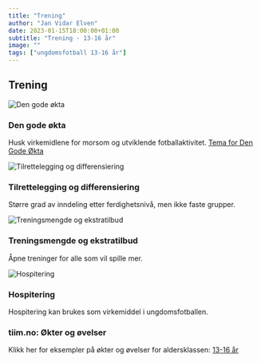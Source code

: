 ```yaml
---
title: "Trening"
author: "Jan Vidar Elven"
date: 2023-01-15T18:00:00+01:00
subtitle: "Trening - 13-16 år"
image: ""
tags: ["ungdomsfotball 13-16 år"]
---
```


## Trening

![Den gode økta](/img/Ikon_Den%20gode%20økta.png)

### Den gode økta

Husk virkemidlene for morsom og utviklende fotballaktivitet. [Tema for Den Gode Økta](https://akilles.h5p.com/content/1291491981792309337)

![Tilrettelegging og differensiering](/img/Ikon_Tilrettelegging%20og%20differensiering.png)

### Tilrettelegging og differensiering

Større grad av inndeling etter ferdighetsnivå, men ikke faste grupper.

![Treningsmengde og ekstratilbud](/img/Ikon_Treningsmengde%20og%20ekstratilbud.png)

### Treningsmengde og ekstratilbud

Åpne treninger for alle som vil spille mer.

![Hospitering](/img/Ikon_Hospitering.png)

### Hospitering

Hospitering kan brukes som virkemiddel i ungdomsfotballen.

### tiim.no: Økter og øvelser

Klikk her for eksempler på økter og øvelser for aldersklassen: [13-16 år](https://tiim.no/okter-og-ovelser?level=13-19-ar)
